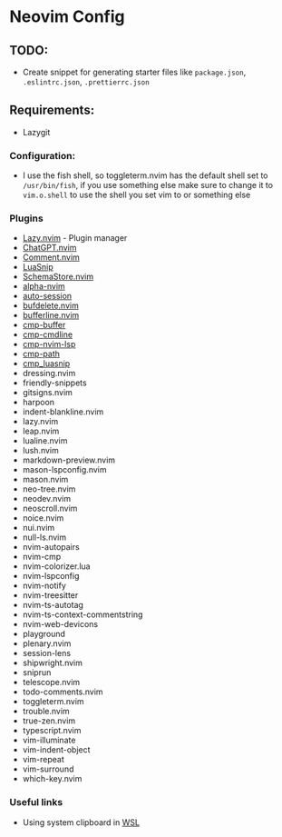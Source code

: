 # Neovim Config

## TODO:

- Create snippet for generating starter files like `package.json`, `.eslintrc.json`, `.prettierrc.json`

## Requirements:

- Lazygit

### Configuration:

- I use the fish shell, so toggleterm.nvim has the default shell set to `/usr/bin/fish`, if you use something else make sure to change it to `vim.o.shell` to use the shell you set vim to or something else

### Plugins

- [Lazy.nvim](https://github.com/folke/lazy.nvim) - Plugin manager
- [ChatGPT.nvim](https://github.com/jackMort/ChatGPT.nvim)
- [Comment.nvim](https://github.com/numToStr/Comment.nvim)
- [LuaSnip](https://github.com/L3MON4D3/LuaSnip)
- [SchemaStore.nvim](https://github.com/b0o/SchemaStore.nvim)
- [alpha-nvim](https://github.com/goolord/alpha-nvim)
- [auto-session](https://github.com/rmagatti/auto-session)
- [bufdelete.nvim](https://github.com/famiu/bufdelete.nvim)
- [bufferline.nvim](https://github.com/akinsho/bufferline.nvim)
- [cmp-buffer](https://github.com/hrsh7th/cmp-buffer)
- [cmp-cmdline](https://github.com/hrsh7th/cmp-cmdline)
- [cmp-nvim-lsp](https://github.com/hrsh7th/cmp-nvim-lsp)
- [cmp-path](https://github.com/hrsh7th/cmp-path)
- [cmp_luasnip](https://github.com/saadparwaiz1/cmp_luasnip)
- dressing.nvim
- friendly-snippets
- gitsigns.nvim
- harpoon
- indent-blankline.nvim
- lazy.nvim
- leap.nvim
- lualine.nvim
- lush.nvim
- markdown-preview.nvim
- mason-lspconfig.nvim
- mason.nvim
- neo-tree.nvim
- neodev.nvim
- neoscroll.nvim
- noice.nvim
- nui.nvim
- null-ls.nvim
- nvim-autopairs
- nvim-cmp
- nvim-colorizer.lua
- nvim-lspconfig
- nvim-notify
- nvim-treesitter
- nvim-ts-autotag
- nvim-ts-context-commentstring
- nvim-web-devicons
- playground
- plenary.nvim
- session-lens
- shipwright.nvim
- sniprun
- telescope.nvim
- todo-comments.nvim
- toggleterm.nvim
- trouble.nvim
- true-zen.nvim
- typescript.nvim
- vim-illuminate
- vim-indent-object
- vim-repeat
- vim-surround
- which-key.nvim

### Useful links

- Using system clipboard in [WSL](https://github.com/neovim/neovim/wiki/FAQ#how-to-use-the-windows-clipboard-from-wsl)

